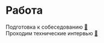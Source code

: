 # Работа

Подготовка к собеседованию [&#128279;](https://github.com/jwasham/coding-interview-university) </br>
Проходим технические интервью [&#128279;](https://apptractor.ru/info/articles/prohodim-tehnicheskie-intervyu-chto-sprashivayut-v-krupnyih-it-kompaniyah.html) </br>
